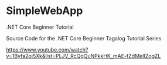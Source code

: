 # SimpleWebApp
.NET Core Beginner Tutorial

Source Code for the .NET Core Beginner Tagalog Tutorial Series

https://www.youtube.com/watch?v=1Byfa2oi5Xk&list=PLJV_RcQgQuNPkkHK_mAE-fZdMeIIZogZL
